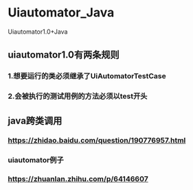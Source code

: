 # Uiautomator_Java
Uiautomator1.0+Java

## uiautomator1.0有两条规则
### 1.想要运行的类必须继承了UiAutomatorTestCase
### 2.会被执行的测试用例的方法必须以test开头

## java跨类调用
### https://zhidao.baidu.com/question/190776957.html

### uiautomator例子
### https://zhuanlan.zhihu.com/p/64146607
